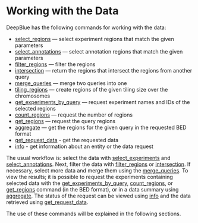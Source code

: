 # Working with the Data

DeepBlue has the following commands for working with the data:

* [select_regions](http://deepblue.mpi-inf.mpg.de/api.php#api-select_regions) — select experiment regions that match the given parameters
* [select_annotations](http://deepblue.mpi-inf.mpg.de/api.php#api-select_annotations) — select annotation regions that match the given parameters
* [filter_regions](http://deepblue.mpi-inf.mpg.de/api.php#api-filter_regions) — filter the regions
* [intersection](http://deepblue.mpi-inf.mpg.de/api.php#api-intersection) — return the regions that intersect the regions from another query
* [merge_queries](http://deepblue.mpi-inf.mpg.de/api.php#api-merge_queries) — merge two queries into one
* [tiling_regions](http://deepblue.mpi-inf.mpg.de/api.php#api-tiling_regions) — create regions of the given tiling size over the chromosomes
* [get_experiments_by_query](http://deepblue.mpi-inf.mpg.de/api.php#api-get_experiments_by_query) — request experiment names and IDs of the selected regions
* [count_regions](http://deepblue.mpi-inf.mpg.de/api.php#api-count_regions) — request the number of regions
* [get_regions](http://deepblue.mpi-inf.mpg.de/api.php#api-get_regions) — request the query regions
* [aggregate](http://deepblue.mpi-inf.mpg.de/api.php#api-aggregate) — get the regions for the given query in the requested BED format
* [get_request_data](http://deepblue.mpi-inf.mpg.de/api.php#api-get_request_data) - get the requested data
* [info](http://deepblue.mpi-inf.mpg.de/api.php#api-info) - get information about an entity or the data request

The usual workflow is: select the data with [select_experiments](http://deepblue.mpi-inf.mpg.de/api.php#api-select_regions) and [select_annotations](http://deepblue.mpi-inf.mpg.de/api.php#api-select_annotations).
Next, filter the data with [filter_regions](http://deepblue.mpi-inf.mpg.de/api.php#api-filter_regions) or [intersection](http://deepblue.mpi-inf.mpg.de/api.php#api-intersection).
If necessary, select more data and merge them using the [merge_queries](http://deepblue.mpi-inf.mpg.de/api.php#api-merge_queries).
To view the results; it is possible to request the experiments containing selected data with the [get_experiments_by_query](http://deepblue.mpi-inf.mpg.de/api.php#api-get_experiments_by_query), [count_regions](http://deepblue.mpi-inf.mpg.de/api.php#api-count_regions), or [get_regions](http://deepblue.mpi-inf.mpg.de/api.php#api-get_regions) command (in the BED format), or in a data summary using [aggregate](http://deepblue.mpi-inf.mpg.de/api.php#api-aggregate). The status of the request can be viewed using [info](http://deepblue.mpi-inf.mpg.de/api.php#api-info) and the data retrieved using [get_request_data](http://deepblue.mpi-inf.mpg.de/api.php#api-get_request_data).

The use of these commands will be explained in the following sections.
